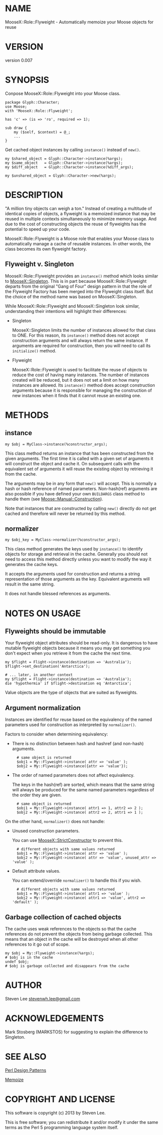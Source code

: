 # NAME

MooseX::Role::Flyweight - Automatically memoize your Moose objects for reuse

# VERSION

version 0.007

# SYNOPSIS

Conpose MooseX::Role::Flyweight into your Moose class.

    package Glyph::Character;
    use Moose;
    with 'MooseX::Role::Flyweight';

    has 'c' => (is => 'ro', required => 1);

    sub draw {
        my ($self, $context) = @_;
        ...
    }

Get cached object instances by calling `instance()` instead of `new()`.

    my $shared_object = Glyph::Character->instance(%args);
    my $same_object   = Glyph::Character->instance(%args);
    my $diff_object   = Glyph::Character->instance(%diff_args);

    my $unshared_object = Glyph::Character->new(%args);

# DESCRIPTION

"A million tiny objects can weigh a ton." Instead of creating a multitude of
identical copies of objects, a flyweight is a memoized instance that may be
reused in multiple contexts simultaneously to minimize memory usage. And due
to the cost of constructing objects the reuse of flyweights has the potential
to speed up your code.

MooseX::Role::Flyweight is a Moose role that enables your Moose class to
automatically manage a cache of reusable instances. In other words, the class
becomes its own flyweight factory.

## Flyweight v. Singleton

MooseX::Role::Flyweight provides an `instance()` method which looks similar
to [MooseX::Singleton](https://metacpan.org/module/MooseX::Singleton). This is in part because MooseX::Role::Flyweight
departs from the original "Gang of Four" design pattern in that the role of
the Flyweight Factory has been merged into the Flyweight class itself. But the
choice of the method name was based on MooseX::Singleton.

While MooseX::Role::Flyweight and MooseX::Singleton look similar, understanding
their intentions will highlight their differences:

- Singleton

    MooseX::Singleton limits the number of instances allowed for that class to
    ONE. For this reason, its `instance()` method does not accept construction
    arguments and will always return the same instance. If arguments are required
    for construction, then you will need to call its `initialize()` method.

- Flyweight

    MooseX::Role::Flyweight is used to facilitate the reuse of objects to reduce
    the cost of having many instances. The number of instances created will be
    reduced, but it does not set a limit on how many instances are allowed. Its
    `instance()` method does accept construction arguments because it is
    responsible for managing the construction of new instances when it finds
    that it cannot reuse an existing one.

# METHODS

## instance

    my $obj = MyClass->instance(%constructor_args);

This class method returns an instance that has been constructed from the given
arguments. The first time it is called with a given set of arguments it will
construct the object and cache it. On subsequent calls with the equivalent set
of arguments it will reuse the existing object by retrieving it from the cache.

The arguments may be in any form that `new()` will accept. This is normally a
hash or hash reference of named parameters. Non-hash(ref) arguments are also
possible if you have defined your own `BUILDARGS` class method to handle them
(see [Moose::Manual::Construction](https://metacpan.org/module/Moose::Manual::Construction)).

Note that instances that are constructed by calling `new()` directly do not
get cached and therefore will never be returned by this method.

## normalizer

    my $obj_key = MyClass->normalizer(%constructor_args);

This class method generates the keys used by `instance()` to identify objects
for storage and retrieval in the cache. Generally you should not need to
access this method directly unless you want to modify the way it generates the
cache keys.

It accepts the arguments used for construction and returns a string
representation of those arguments as the key. Equivalent arguments will result
in the same string.

It does not handle blessed references as arguments.

# NOTES ON USAGE

## Flyweights should be immutable

Your flyweight object attributes should be read-only. It is dangerous to have
mutable flyweight objects because it means you may get something you don't
expect when you retrieve it from the cache the next time.

    my $flight = Flight->instance(destination => 'Australia');
    $flight->set_destination('Antarctica');

    # ... later, in another context
    my $flight = Flight->instance(destination => 'Australia');
    die 'hypothermia' if $flight->destination eq 'Antarctica';

Value objects are the type of objects that are suited as flyweights.

## Argument normalization

Instances are identified for reuse based on the equivalency of the named
parameters used for construction as interpreted by `normalizer()`.

Factors to consider when determining equivalency:

- There is no distinction between hash and hashref (and non-hash) arguments.

        # same object is returned
        $obj1 = My::Flyweight->instance( attr => 'value' );
        $obj2 = My::Flyweight->instance({attr => 'value'});
- The order of named parameters does not affect equivalency.

    The keys in the hash(ref) are sorted, which means that the same string will
    always be produced for the same named parameters regardless of the order
    they are given.

        # same object is returned
        $obj1 = My::Flyweight->instance( attr1 => 1, attr2 => 2 );
        $obj2 = My::Flyweight->instance( attr2 => 2, attr1 => 1 );

On the other hand, `normalizer()` does not handle:

- Unused construction parameters.

    You can use [MooseX::StrictConstructor](https://metacpan.org/module/MooseX::StrictConstructor) to prevent this.

        # different objects with same values returned
        $obj1 = My::Flyweight->instance( attr => 'value' );
        $obj2 = My::Flyweight->instance( attr => 'value', unused_attr => 'value' );

- Default attribute values.

    You can extend/override `normalizer()` to handle this if you wish.

        # different objects with same values returned
        $obj1 = My::Flyweight->instance( attr1 => 'value' );
        $obj2 = My::Flyweight->instance( attr1 => 'value', attr2 => 'default' );

## Garbage collection of cached objects

The cache uses weak references to the objects so that the cache references
do not prevent the objects from being garbage collected. This means that an
object in the cache will be destroyed when all other references to it go out
of scope.

    my $obj = My::Flyweight->instance(%args);
    # $obj is in the cache
    undef $obj;
    # $obj is garbage collected and disappears from the cache

# AUTHOR

Steven Lee <stevenwh.lee@gmail.com>

# ACKNOWLEDGEMENTS

Mark Stosberg (MARKSTOS) for suggesting to explain the difference to Singleton.

# SEE ALSO

[Perl Design Patterns](http://www.perl.com/pub/2003/06/13/design1.html)

[Memoize](https://metacpan.org/module/Memoize)

# COPYRIGHT AND LICENSE

This software is copyright (c) 2013 by Steven Lee.

This is free software; you can redistribute it and/or modify it under
the same terms as the Perl 5 programming language system itself.
